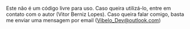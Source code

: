 Este não é um código livre para uso. Caso queira utilizá-lo, entre em contato com o autor (Vitor Berniz Lopes). Caso queira falar comigo, basta me enviar uma mensagem por email (Vibelo_Dev@outlook.com)
